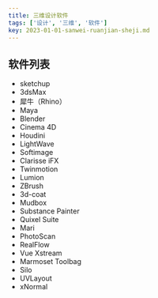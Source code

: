 ```yaml
---
title: 三维设计软件
tags: ['设计', '三维', '软件']
key: 2023-01-01-sanwei-ruanjian-sheji.md
---
```


## 软件列表

- sketchup
- 3dsMax
- 犀牛（Rhino）
- Maya
- Blender
- Cinema 4D
- Houdini 
- LightWave 
- Softimage 
- Clarisse iFX
- Twinmotion 
- Lumion
- ZBrush 
- 3d-coat 
- Mudbox
- Substance Painter
- Quixel Suite
- Mari
- PhotoScan
- RealFlow
- Vue Xstream
- Marmoset Toolbag
- Silo 
- UVLayout
- xNormal


